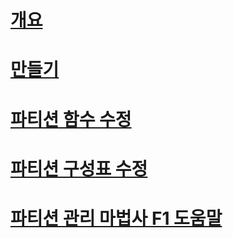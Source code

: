 # [개요](partitioned-tables-and-indexes.md)  
# [만들기](create-partitioned-tables-and-indexes.md)  
# [파티션 함수 수정](modify-a-partition-function.md)  
# [파티션 구성표 수정](modify-a-partition-scheme.md)  
# [파티션 관리 마법사 F1 도움말](manage-partition-wizard-f1-help.md)  
